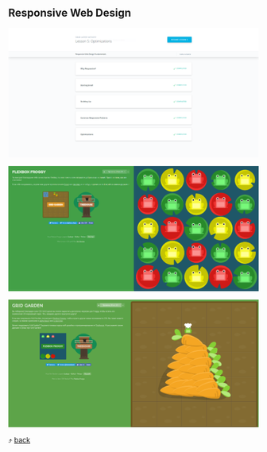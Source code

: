 ## Responsive Web Design

![alt-текст](responsive.PNG)

![alt-текст](froggy.PNG)

![alt-текст](garden.PNG)

:arrow_heading_up: [back](../README.md)
